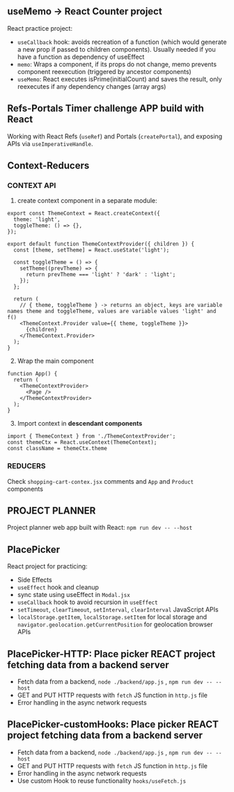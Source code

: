 ## useMemo -> React Counter project

React practice project:
- `useCallback` hook: avoids recreation of a function (which would generate a new prop if passed to children components). Usually needed if you have a function as dependency of useEffect
- `memo`: Wraps a component, if its props do not change, memo prevents component reexecution (triggered by ancestor components)
- `useMemo`: React executes isPrime(initialCount) and saves the result, only reexecutes if any dependency changes (array args)
  
## Refs-Portals Timer challenge APP build with React

Working with React Refs (`useRef`)  and Portals (`createPortal`), and exposing APIs via `useImperativeHandle`.

## Context-Reducers

### CONTEXT API

1. create context component in a separate module:
```
export const ThemeContext = React.createContext({
  theme: 'light',
  toggleTheme: () => {},
});

export default function ThemeContextProvider({ children }) {
  const [theme, setTheme] = React.useState('light');
 
  const toggleTheme = () => {
    setTheme((prevTheme) => {
      return prevTheme === 'light' ? 'dark' : 'light';
    });
  };
 
  return (
    // { theme, toggleTheme } -> returns an object, keys are variable names theme and toggleTheme, values are variable values 'light' and f()
    <ThemeContext.Provider value={{ theme, toggleTheme }}> 
      {children}
    </ThemeContext.Provider>
  );
}
```

2. Wrap the main component
```
function App() {
  return (
    <ThemeContextProvider>
      <Page />
    </ThemeContextProvider>
  );
}
```

3. Import context in **descendant components**
```
import { ThemeContext } from './ThemeContextProvider';
const themeCtx = React.useContext(ThemeContext);
const className = themeCtx.theme
```

### REDUCERS
Check `shopping-cart-contex.jsx` comments and `App` and `Product` components

## PROJECT PLANNER

Project planner web app built with React: `npm run dev -- --host` 

## PlacePicker

React project for practicing:
- Side Effects
- `useEffect` hook and cleanup
- sync state using useEffect in `Modal.jsx`
- `useCallback` hook to avoid recursion in `useEffect` 
- `setTimeout`, `clearTimeout`, `setInterval`, `clearInterval` JavaScript APIs
- `localStorage.getItem`, `localStorage.setItem` for local storage and `navigator.geolocation.getCurrentPosition` for geolocation browser APIs

## PlacePicker-HTTP: Place picker REACT project fetching data from a backend server

- Fetch data from a backend, `node ./backend/app.js` , `npm run dev -- --host`
- GET and PUT HTTP requests with `fetch` JS function in `http.js` file
- Error handling in the async network requests

## PlacePicker-customHooks: Place picker REACT project fetching data from a backend server

- Fetch data from a backend, `node ./backend/app.js` , `npm run dev -- --host`
- GET and PUT HTTP requests with `fetch` JS function in `http.js` file
- Error handling in the async network requests
- Use custom Hook to reuse functionality `hooks/useFetch.js` 